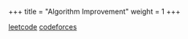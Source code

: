 +++
title = "Algorithm Improvement"
weight = 1
+++

[leetcode](/algos/leetcode)
[codeforces](/algos/codeforces)
